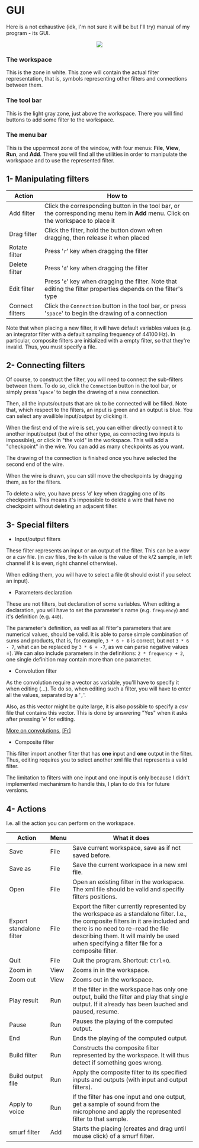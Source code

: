 # GUI

Here is a not exhaustive (idk, I'm not sure it will be but I'll try) manual of my program - its GUI.

<p align="center">
    <img src="Screenshot_uptodate.png" />
</p>

### The workspace
This is the zone in white. This zone will contain the actual filter representation, that is, symbols representing other filters and connections between them.

### The tool bar
This is the light gray zone, just above the workspace. There you will find buttons to add some filter to the workspace.

### The menu bar
This is the uppermost zone of the window, with four menus: **File**, **View**, **Run**, and **Add**. There you will find all the utilities in order to manipulate the workspace and to use the represented filter.

## 1- Manipulating filters
| Action | How to |
|--------|--------|
| Add filter | Click the corresponding button in the tool bar, or the corresponding menu item in **Add** menu. Click on the workspace to place it |
| Drag filter | Click the filter, hold the button down when dragging, then release it when placed |
| Rotate filter | Press '`r`' key when dragging the filter |
| Delete filter | Press '`d`' key when dragging the filter |
| Edit filter   | Press '`e`' key when dragging the filter. Note that editing the filter properties depends on the filter's type |
| Connect filters | Click the `Connection` button in the tool bar, or press '`space`' to begin the drawing of a connection | 

Note that when placing a new filter, it will have default variables values (e.g. an integrator filter with a default sampling frequency of 44100 Hz). In particular, composite filters are initialized with a empty filter, so that they're invalid. Thus, you must specify a file.

## 2- Connecting filters
Of course, to construct the filter, you will need to connect the sub-filters between them. To do so, click the `Connection` button in the tool bar, or simply press '`space`' to begin the drawing of a new connection.

Then, all the inputs/outputs that are ok to be connected will be filled. Note that, which respect to the filters, an input is green and an output is blue. You can select any availible input/output by clicking it.

When the first end of the wire is set, you can either directly connect it to another input/output (but of the other type, as connecting two inputs is impossible), or click in "the void" in the workspace. This will add a "checkpoint" in the wire. You can add as many checkpoints as you want.

The drawing of the connection is finished once you have selected the second end of the wire.

When the wire is drawn, you can still move the checkpoints by dragging them, as for the filters.

To delete a wire, you have press '`d`' key when dragging one of its checkpoints. This means it's impossible to delete a wire that have no checkpoint without deleting an adjacent filter.

## 3- Special filters

- Input/output filters

These filter represents an input or an output of the filter. This can be a *wav* or a *csv* file. (in *csv* files, the k-th value is the value of the k/2 sample, in left channel if k is even, right channel otherwise).

When editing them, you will have to select a file (it should exist if you select an input).

- Parameters declaration

These are not filters, but declaration of some variables. When editing a declaration, you will have to set the parameter's name (e.g. `frequency`) and it's definition (e.g. `440`).

The parameter's definition, as well as all filter's parameters that are numerical values, should be valid. It is able to parse simple combination of sums and products, that is, for example, `3 * 6 + 8` is correct, but not `3 * 6 - 7`, what can be replaced by `3 * 6 + -7`, as we can parse negative values =). We can also include parameters in the definitions: `2 * frequency + 2`, one single definition may contain more than one parameter.

- Convolution filter

As the convolution require a vector as variable, you'll have to specify it when editing (...). To do so, when editing such a filter, you will have to enter all the values, separated by a '`,`'.

Also, as this vector might be quite large, it is also possible to specify a *csv* file that contains this vector. This is done by answering "Yes" when it asks after pressing '`e`' for editing.

[More on convolutions](https://en.wikipedia.org/wiki/Convolution), [[Fr]](https://fr.wikipedia.org/wiki/Produit_de_convolution)

- Composite filter

This filter import another filter that has **one** input and **one** output in the filter. Thus, editing requires you to select another xml file that represents a valid filter.

The limitation to filters with one input and one input is only because I didn't implemented mechaninsm to handle this, I plan to do this for future versions.

## 4- Actions
I.e. all the action you can perform on the workspace.

| Action | Menu | What it does |
|--------|--------|--------------|
| Save   | File   | Save current workspace, save as if not saved before. |
 Save as | File   | Save the current workspace in a new xml file. |
| Open   | File   | Open an existing filter in the workspace. The xml file should be valid and specifiy filters positions. |
| Export standalone filter | File | Export the filter currently represented by the workspace as a standalone filter. I.e., the composite filters in it are included and there is no need to re-read the file describing them. It will mainly be used when specifying a filter file for a composite filter. |
| Quit   | File   | Quit the program. Shortcut: `Ctrl`+`Q`. |
| Zoom in | View  | Zooms in in the workspace. |
| Zoom out | View | Zooms out in the workspace. |
| Play result | Run | If the filter in the workspace has only one output, build the filter and play that single output. If it already has been lauched and paused, resume. |
| Pause | Run | Pauses the playing of the computed output. |
| End  | Run | Ends the playing of the computed output. |
| Build filter | Run | Constructs the composite filter represented by the workspace. It will thus detect if something goes wrong. |
| Build output file | Run | Apply the composite filter to its specified inputs and outputs (with input and output filters). |
| Apply to voice | Run | If the filter has one input and one output, get a sample of sound from the microphone and apply the represented filter to that sample. |
| smurf filter | Add | Starts the placing (creates and drag until mouse click) of a smurf filter. |